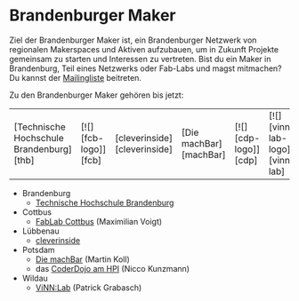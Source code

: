 # Brandenburger Maker

Ziel der Brandenburger Maker ist, ein Brandenburger Netzwerk von regionalen Makerspaces und Aktiven aufzubauen, um in Zukunft Projekte gemeinsam zu starten und Interessen zu vertreten.
Bist du ein Maker in Brandenburg, Teil eines Netzwerks oder Fab-Labs und magst mitmachen?
Du kannst der [Mailingliste][mailing-list] beitreten.

Zu den Brandenburger Maker gehören bis jetzt:

<table>
  <tr>
    <td> [Technische Hochschule Brandenburg][thb] </td>
    <td> [![][fcb-logo]][fcb] </td>
    <td> [cleverinside][cleverinside] </td>
    <td> [Die machBar][machBar] </td>
    <td> [![][cdp-logo]][cdp] </td>
    <td> [![][vinn-lab-logo]][vinn-lab] </td>
  </tr>
</table>

- Brandenburg
  - [Technische Hochschule Brandenburg][thb]
- Cottbus
  - [FabLab Cottbus][fcb] (Maximilian Voigt)
- Lübbenau
  - [cleverinside][cleverinside]
- Potsdam
  - [Die machBar][machBar] (Martin Koll)
  - das [CoderDojo am HPI][cdp] (Nicco Kunzmann)
- Wildau
  - [ViNN:Lab][vinn-lab] (Patrick Grabasch)

[mailing-list]: mailto:&#098;&#114;&#097;&#110;&#100;&#101;&#110;&#098;&#117;&#114;&#103;&#101;&#114;&#045;&#108;&#105;&#115;&#116;&#064;&#102;&#097;&#098;&#108;&#097;&#098;&#045;&#099;&#111;&#116;&#116;&#098;&#117;&#115;&#046;&#100;&#101;
[machBar]: https://machbar-potsdam.de/
[vinn-lab]: http://vinnlab.th-wildau.de/
[thb]: https://zhq.th-brandenburg.de/
[cleverinside]: http://jfvnet.de/cleverinside/
[cdp]: https://CoderDojoPotsdam.github.io/
[fcb]: http://fablab-cottbus.de
[vinn-lab-logo]: logos/ViNNLabLogo_hoch_ThinkMakeShare.png
[cdp-logo]: logos/CoderDojo-Potsdam.svg
[fcb-logo]: logos/FabLab-Logo-Cottbus-farbig.png
